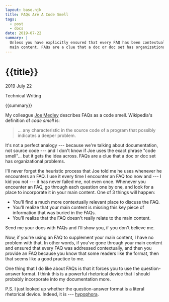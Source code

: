 ```yaml
---
layout: base.njk
title: FAQs Are A Code Smell
tags: 
  - post
  - docs
date: 2019-07-22
summary: |
  Unless you have explicitly ensured that every FAQ has been contextually addressed in your
  main content, FAQs are a clue that a doc or doc set has organizational problems.
---
```


<h1 id="title">{{title}}</h1>

<p id="time">
  <time datetime="2019-07-22">2019 July 22</time>
</p>

<p id="category">Technical Writing</p>

<p id="summary">
{{summary}}
</p>

My colleague [Joe Medley](https://github.com/jpmedley) describes FAQs as a code smell.
Wikipedia's definition of *code smell* is:

<blockquote>
  ... any characteristic in the source code of a program that possibly indicates a 
  deeper problem.
</blockquote>

It's not a perfect analogy --- because we're talking about documentation, not source code --- and
I don't know if Joe uses the exact phrase "code smell"... but it gets the idea across. FAQs are
a clue that a doc or doc set has organizational problems.

I'll never forget the heuristic process that Joe told me he uses whenever he encounters an FAQ.
I use it every time I encounter an FAQ too now and --- I kid you not --- it has never failed me, 
not even once. Whenever you encounter an FAQ, go through each question one by one, and look for
a place to incorporate it in your main content. One of 3 things will happen:

* You'll find a much more contextually relevant place to discuss the FAQ.
* You'll realize that your main content is missing this key piece of information that 
  was buried in the FAQs. 
* You'll realize that the FAQ doesn't really relate to the main content.

Send me your docs with FAQs and I'll show you, if you don't believe me.

Now, if you're using an FAQ to supplement your main content, I have no problem with that.
In other words, if you've gone through your main content and ensured that every FAQ was addressed
contextually, and then you provide an FAQ because you know that some readers like the format,
then that seems like a good practice to me.

One thing that I do like about FAQs is that it forces you to use the question-answer format.
I think this is a powerful rhetorical device that I should probably incorporate into my
documentation more.

P.S. I just looked up whether the question-answer format is a literal rhetorical device.
Indeed, it is --- [hypophora](https://en.wikipedia.org/wiki/Hypophora).

